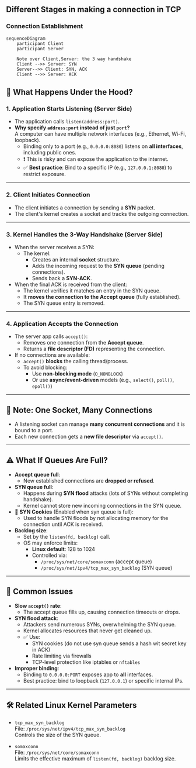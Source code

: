 ## Different Stages in making a connection in TCP

### Connection Establishment

```mermaid
sequenceDiagram
    participant Client
    participant Server

    Note over Client,Server: the 3 way handshake
    Client -->> Server: SYN
    Server-->> Client: SYN, ACK
    Client -->> Server: ACK
```

## 🧠 What Happens Under the Hood?

### 1. Application Starts Listening (Server Side)

- The application calls `listen(address:port)`.
- **Why specify `address:port` instead of just `port`?**  
  A computer can have multiple network interfaces (e.g., Ethernet, Wi-Fi, loopback).
  - Binding only to a port (e.g., `0.0.0.0:8080`) listens on **all interfaces**, including public ones.
  - ❗ This is risky and can expose the application to the internet.
  - ✅ **Best practice**: Bind to a specific IP (e.g., `127.0.0.1:8080`) to restrict exposure.

---

### 2. Client Initiates Connection

- The client initiates a connection by sending a **SYN** packet.
- The client's kernel creates a socket and tracks the outgoing connection.

---

### 3. Kernel Handles the 3-Way Handshake (Server Side)

- When the server receives a SYN:
  - The kernel:
    - Creates an internal **socket** structure.
    - Adds the incoming request to the **SYN queue** (pending connections).
    - Sends back a **SYN-ACK**.
- When the final ACK is received from the client:
  - The kernel verifies it matches an entry in the SYN queue.
  - It **moves the connection to the Accept queue** (fully established).
  - The SYN queue entry is removed.

---

### 4. Application Accepts the Connection

- The server app calls `accept()`:
  - Removes one connection from the **Accept queue**.
  - Returns a **file descriptor (FD)** representing the connection.
- If no connections are available:
  - `accept()` **blocks** the calling thread/process.
  - To avoid blocking:
    - Use **non-blocking mode** (`O_NONBLOCK`)
    - Or use **async/event-driven** models (e.g., `select()`, `poll()`, `epoll()`)

---

## 🧵 Note: One Socket, Many Connections

- A listening socket can manage **many concurrent connections** and it is bound to a port.
- Each new connection gets a **new file descriptor** via `accept()`.

---

## ⚠️ What If Queues Are Full?

- **Accept queue full**:
  - New established connections are **dropped or refused**.
- **SYN queue full**:
  - Happens during **SYN flood** attacks (lots of SYNs without completing handshake).
  - Kernel cannot store new incoming connections in the SYN queue.
- 🔐 **SYN Cookies** (Enabled when syn queue is full):
  - Used to handle SYN floods by not allocating memory for the connection until ACK is received.
- **Backlog size**:
  - Set by the `listen(fd, backlog)` call.
  - OS may enforce limits:
    - **Linux default**: 128 to 1024
    - Controlled via:
      - `/proc/sys/net/core/somaxconn` (accept queue)
      - `/proc/sys/net/ipv4/tcp_max_syn_backlog` (SYN queue)

---

## 🚧 Common Issues

- **Slow `accept()` rate**:
  - The accept queue fills up, causing connection timeouts or drops.
- **SYN flood attack**:
  - Attackers send numerous SYNs, overwhelming the SYN queue.
  - Kernel allocates resources that never get cleaned up.
  - ✅ Use:
    - SYN cookies (do not use syn queue sends a hash wit secret key in ACK)
    - Rate limiting via firewalls
    - TCP-level protection like iptables or `nftables`
- **Improper binding**:
  - Binding to `0.0.0.0:PORT` exposes app to **all** interfaces.
  - Best practice: bind to loopback (`127.0.0.1`) or specific internal IPs.

---

## 🛠 Related Linux Kernel Parameters

- `tcp_max_syn_backlog`  
  File: `/proc/sys/net/ipv4/tcp_max_syn_backlog`  
  Controls the size of the SYN queue.

- `somaxconn`  
  File: `/proc/sys/net/core/somaxconn`  
  Limits the effective maximum of `listen(fd, backlog)` backlog size.

